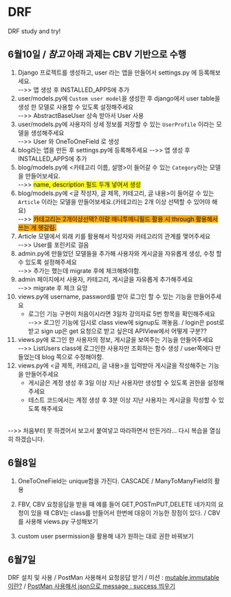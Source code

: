 # DRF
DRF study and try!

## 6월10일 / *참고* 아래 과제는 CBV 기반으로 수행

1. Django 프로젝트를 생성하고, user 라는 앱을 만들어서 settings.py 에 등록해보세요.<br>
-->> 앱 생성 후 INSTALLED_APPS에 추가
2. user/models.py에 `Custom user model`을 생성한 후 django에서 user table을 생성 한 모델로 사용할 수 있도록 설정해주세요<br>
-->> AbstractBaseUser 상속 받아서 User 사용
3. user/models.py에 사용자의 상세 정보를 저장할 수 있는 `UserProfile` 이라는 모델을 생성해주세요<br>
-->> User 와 OneToOneField 로 생성
4. blog라는 앱을 만든 후 settings.py에 등록해주세요
-->> 앱 생성 후 INSTALLED_APPS에 추가
5. blog/models.py에 <카테고리 이름, 설명>이 들어갈 수 있는 `Category`라는 모델을 만들어보세요.<br>
-->> <span style='background-color:yellow'>name, description 필드 두개 넣어서 생성</span>
6. blog/models.py에 <글 작성자, 글 제목, 카테고리, 글 내용>이 들어갈 수 있는 `Article` 이라는 모델을 만들어보세요.(카테고리는 2개 이상 선택할 수 있어야 해요)<br>
-->> <span style='background-color:orange'>카테고리는 2개이상선택? 이랑 매니투매니필드 활용 시 through 활용해서 쓰는 게 헷갈림.</span>
7. Article 모델에서 외래 키를 활용해서 작성자와 카테고리의 관계를 맺어주세요<br>
-->> User를 포린키로 걸음
8. admin.py에 만들었던 모델들을 추가해 사용자와 게시글을 자유롭게 생성, 수정 할 수 있도록 설정해주세요<br>
-->> 추가는 했는데 migrate 후에 체크해봐야함.
9. admin 페이지에서 사용자, 카테고리, 게시글을 자유롭게 추가해주세요<br>
-->> migrate 후 체크 요망
10. views.py에 username, password를 받아 로그인 할 수 있는 기능을 만들어주세요
    - 로그인 기능 구현이 처음이시라면 3일차 강의자료 5번 항목을 확인해주세요<br>
-->> 로그인 기능에 임시로 class view에 signup도 껴놓음. / login은 post로 받고 sign up은 get 요청으로 받고 싶은데 APIView에서 어떻게 구분??
11. views.py에 로그인 한 사용자의 정보, 게시글을 보여주는 기능을 만들어주세요<br>
-->> ListUsers class에 로그인한 사용자만 조회하는 함수 생성 / user쪽에다 만들었는데 blog 쪽으로 수정해야함.
12. views.py에 <글 제목, 카테고리, 글 내용>을 입력받아 게시글을 작성해주는 기능을 만들어주세요
    - 게시글은 계정 생성 후 3일 이상 지난 사용자만 생성할 수 있도록 권한을 설정해주세요
    - 테스트 코드에서는 계정 생성 후 3분 이상 지난 사용자는 게시글을 작성할 수 있도록 해주세요
<br>
-->> 처음부터 못 하겠어서 보고서 붙여넣고 따라하면서 만든거라... 다시 복습을 열심히 하겠습니다.

## 6월8일
1. OneToOneField는 unique함을 가진다. CASCADE / ManyToManyField의 활용

2. FBV, CBV 요청응답을 받을 때 예를 들어  GET,POSTmPUT,DELETE 네가지의 요청이 있을 때 CBV는 class를 만들어서 한번에 대응이 가능한 장점이 있다. / CBV를 사용해 views.py 구성해보기

3. custom user psermission을 활용해 내가 원하는 대로 권한 바꿔보기

## 6월7일
DRF 설치 및 사용 / PostMan 사용해서 요청응답 받기 / 미션 : [mutable,immutable이란?](https://velog.io/@ecec1023/mutable-immutable) / [PostMan 사용해서 json으로 message : success 띄우기](https://velog.io/@ecec1023/DRF-%EC%84%A4%EC%B9%98%ED%95%98%EA%B3%A0-POST-MAN%EC%9C%BC%EB%A1%9C-JsonResponse-%EB%B0%9B%EA%B8%B0)
